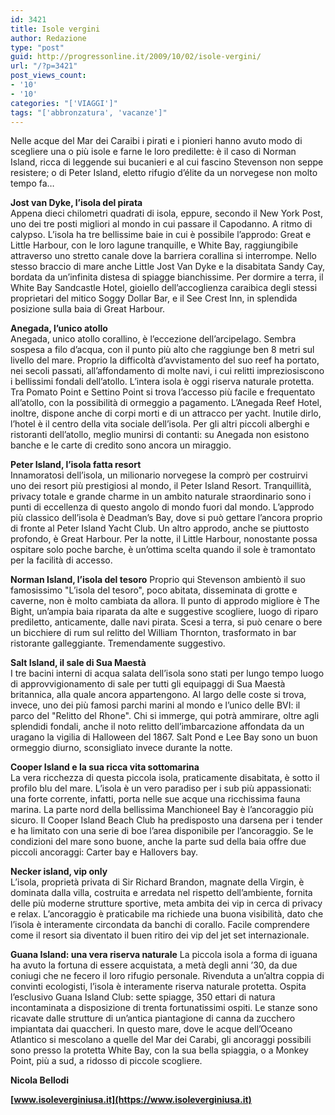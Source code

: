 ```yaml
---
id: 3421
title: Isole vergini
author: Redazione
type: "post"
guid: http://progressonline.it/2009/10/02/isole-vergini/
url: "/?p=3421"
post_views_count:
- '10'
- '10'
categories: "['VIAGGI']"
tags: "['abbronzatura', 'vacanze']"
---
```


Nelle acque del Mar dei Caraibi i pirati e i pionieri hanno avuto modo di scegliere una o più isole e farne le loro predilette: è il caso di Norman Island, ricca di leggende sui bucanieri e al cui fascino Stevenson non seppe resistere; o di Peter Island, eletto rifugio d’élite da un norvegese non molto tempo fa…

**Jost van Dyke, l’isola del pirata**  
Appena dieci chilometri quadrati di isola, eppure, secondo il New York Post, uno dei tre posti migliori al mondo in cui passare il Capodanno. A ritmo di calypso. L’isola ha tre bellissime baie in cui è possibile l’approdo: Great e Little Harbour, con le loro lagune tranquille, e White Bay, raggiungibile attraverso uno stretto canale dove la barriera corallina si interrompe. Nello stesso braccio di mare anche Little Jost Van Dyke e la disabitata Sandy Cay, bordata da un’infinita distesa di spiagge bianchissime. Per dormire a terra, il White Bay Sandcastle Hotel, gioiello dell’accoglienza caraibica degli stessi proprietari del mitico Soggy Dollar Bar, e il See Crest Inn, in splendida posizione sulla baia di Great Harbour.

**Anegada, l’unico atollo**  
Anegada, unico atollo corallino, è l’eccezione dell’arcipelago. Sembra sospesa a filo d’acqua, con il punto più alto che raggiunge ben 8 metri sul livello del mare. Proprio la difficoltà d’avvistamento del suo reef ha portato, nei secoli passati, all’affondamento di molte navi, i cui relitti impreziosiscono i bellissimi fondali dell’atollo. L’intera isola è oggi riserva naturale protetta. Tra Pomato Point e Settino Point si trova l’accesso più facile e frequentato all’atollo, con la possibilità di ormeggio a pagamento. L’Anegada Reef Hotel, inoltre, dispone anche di corpi morti e di un attracco per yacht. Inutile dirlo, l’hotel è il centro della vita sociale dell’isola. Per gli altri piccoli alberghi e ristoranti dell’atollo, meglio munirsi di contanti: su Anegada non esistono banche e le carte di credito sono ancora un miraggio.

**Peter Island, l’isola fatta resort**  
Innamoratosi dell’isola, un milionario norvegese la comprò per costruirvi uno dei resort più prestigiosi al mondo, il Peter Island Resort. Tranquillità, privacy totale e grande charme in un ambito naturale straordinario sono i punti di eccellenza di questo angolo di mondo fuori dal mondo. L’approdo più classico dell’isola è Deadman’s Bay, dove si può gettare l’ancora proprio di fronte al Peter Island Yacht Club. Un altro approdo, anche se piuttosto profondo, è Great Harbour. Per la notte, il Little Harbour, nonostante possa ospitare solo poche barche, è un’ottima scelta quando il sole è tramontato per la facilità di accesso.

**Norman Island, l’isola del tesoro** Proprio qui Stevenson ambientò il suo famosissimo "L’isola del tesoro", poco abitata, disseminata di grotte e caverne, non è molto cambiata da allora. Il punto di approdo migliore è The Bight, un’ampia baia riparata da alte e suggestive scogliere, luogo di riparo prediletto, anticamente, dalle navi pirata. Scesi a terra, si può cenare o bere un bicchiere di rum sul relitto del William Thornton, trasformato in bar ristorante galleggiante. Tremendamente suggestivo.

**Salt Island, il sale di Sua Maestà**  
I tre bacini interni di acqua salata dell’isola sono stati per lungo tempo luogo di approvvigionamento di sale per tutti gli equipaggi di Sua Maestà britannica, alla quale ancora appartengono. Al largo delle coste si trova, invece, uno dei più famosi parchi marini al mondo e l’unico delle BVI: il parco del "Relitto del Rhone". Chi si immerge, qui potrà ammirare, oltre agli splendidi fondali, anche il noto relitto dell’imbarcazione affondata da un uragano la vigilia di Halloween del 1867. Salt Pond e Lee Bay sono un buon ormeggio diurno, sconsigliato invece durante la notte.

**Cooper Island e la sua ricca vita sottomarina**  
La vera ricchezza di questa piccola isola, praticamente disabitata, è sotto il profilo blu del mare. L’isola è un vero paradiso per i sub più appassionati: una forte corrente, infatti, porta nelle sue acque una ricchissima fauna marina. La parte nord della bellissima Manchioneel Bay è l’ancoraggio più sicuro. Il Cooper Island Beach Club ha predisposto una darsena per i tender e ha limitato con una serie di boe l’area disponibile per l’ancoraggio. Se le condizioni del mare sono buone, anche la parte sud della baia offre due piccoli ancoraggi: Carter bay e Hallovers bay.

**Necker island, vip only**  
L’isola, proprietà privata di Sir Richard Brandon, magnate della Virgin, è dominata dalla villa, costruita e arredata nel rispetto dell’ambiente, fornita delle più moderne strutture sportive, meta ambita dei vip in cerca di privacy e relax. L’ancoraggio è praticabile ma richiede una buona visibilità, dato che l’isola è interamente circondata da banchi di corallo. Facile comprendere come il resort sia diventato il buen ritiro dei vip del jet set internazionale.

**Guana Island: una vera riserva naturale** La piccola isola a forma di iguana ha avuto la fortuna di essere acquistata, a metà degli anni ’30, da due coniugi che ne fecero il loro rifugio personale. Rivenduta a un’altra coppia di convinti ecologisti, l’isola è interamente riserva naturale protetta. Ospita l’esclusivo Guana Island Club: sette spiagge, 350 ettari di natura incontaminata a disposizione di trenta fortunatissimi ospiti. Le stanze sono ricavate dalle strutture di un’antica piantagione di canna da zucchero impiantata dai quaccheri. In questo mare, dove le acque dell’Oceano Atlantico si mescolano a quelle del Mar dei Carabi, gli ancoraggi possibili sono presso la protetta White Bay, con la sua bella spiaggia, o a Monkey Point, più a sud, a ridosso di piccole scogliere.

**Nicola Bellodi**

**[www.isoleverginiusa.it](https://www.isoleverginiusa.it)**